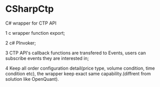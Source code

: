 # CSharpCtp
C# wrapper for CTP API

1  c wrapper function export;

2  c# PInvoker; 

3  CTP API's callback functions are transfered to Events, users can subscribe  events they are interested in;

4  Keep all order configuration detail(price type, volume condition, time condition etc), the wrapper keep exact same capability.(diffrent from solution like OpenQuant).




